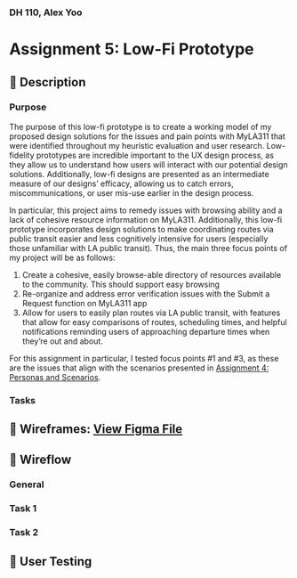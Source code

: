 ### DH 110, Alex Yoo 
# Assignment 5: Low-Fi Prototype

##  :small_blue_diamond: Description 
### Purpose 
The purpose of this low-fi prototype is to create a working model of my proposed design solutions for the issues and pain points with MyLA311 that were identified throughout my heuristic evaluation and user research. Low-fidelity prototypes are incredible important to the UX design process, as they allow us to understand how users will interact with our potential design solutions. Additionally, low-fi designs are presented as an intermediate measure of our designs’ efficacy, allowing us to catch errors, miscommunications, or user mis-use earlier in the design process. 

In particular, this project aims to remedy issues with browsing ability and a lack of cohesive resource information on MyLA311.  Additionally, this low-fi prototype incorporates design solutions to make coordinating routes via public transit easier and less cognitively intensive for users (especially those unfamiliar with LA public transit). Thus, the main three focus points of my project will be as follows: 

1. Create a cohesive, easily browse-able directory of resources available to the community. This should support easy browsing 
2. Re-organize and address error verification issues with the Submit a Request function on MyLA311 app
3. Allow for users to easily plan routes via LA public transit, with features that allow for easy comparisons of routes, scheduling times, and helpful notifications reminding users of approaching departure times when they’re out and about. 

For this assignment in particular, I tested focus points #1 and #3, as these are the issues that align with the scenarios presented in [Assignment 4: Personas and Scenarios](https://github.com/ayoo2452/DH110/tree/main/Assignment%204).

### Tasks

##  :small_blue_diamond: Wireframes: [View Figma File](https://www.figma.com/file/R1BWWgWCwNropFUYQ7e7fg/22F-DH-110?node-id=0%3A1)

##  :small_blue_diamond: Wireflow 

### General 
### Task 1 
### Task 2 

##  :small_blue_diamond: User Testing
